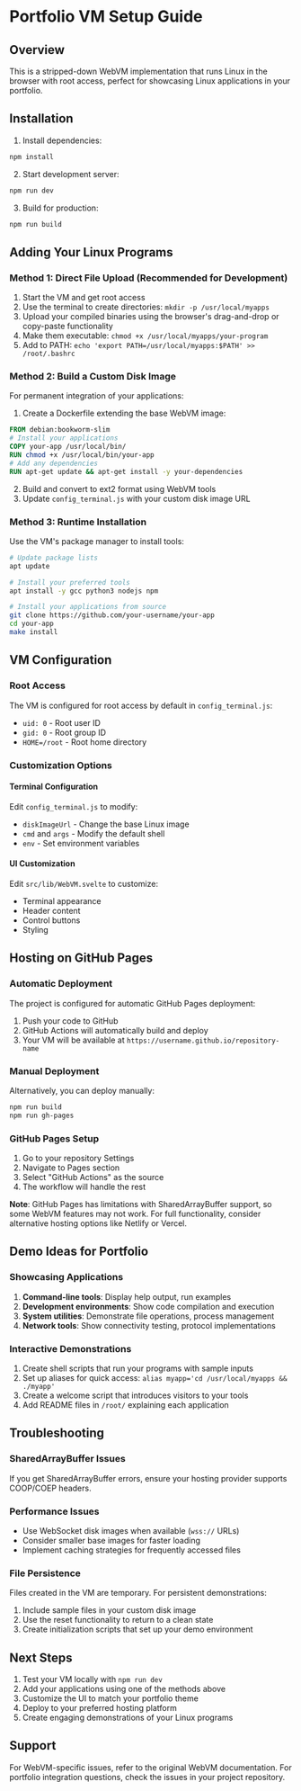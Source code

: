 # Portfolio VM Setup Guide

## Overview
This is a stripped-down WebVM implementation that runs Linux in the browser with root access, perfect for showcasing Linux applications in your portfolio.

## Installation

1. Install dependencies:
```bash
npm install
```

2. Start development server:
```bash
npm run dev
```

3. Build for production:
```bash
npm run build
```

## Adding Your Linux Programs

### Method 1: Direct File Upload (Recommended for Development)
1. Start the VM and get root access
2. Use the terminal to create directories: `mkdir -p /usr/local/myapps`
3. Upload your compiled binaries using the browser's drag-and-drop or copy-paste functionality
4. Make them executable: `chmod +x /usr/local/myapps/your-program`
5. Add to PATH: `echo 'export PATH=/usr/local/myapps:$PATH' >> /root/.bashrc`

### Method 2: Build a Custom Disk Image
For permanent integration of your applications:

1. Create a Dockerfile extending the base WebVM image:
```dockerfile
FROM debian:bookworm-slim
# Install your applications
COPY your-app /usr/local/bin/
RUN chmod +x /usr/local/bin/your-app
# Add any dependencies
RUN apt-get update && apt-get install -y your-dependencies
```

2. Build and convert to ext2 format using WebVM tools
3. Update `config_terminal.js` with your custom disk image URL

### Method 3: Runtime Installation
Use the VM's package manager to install tools:
```bash
# Update package lists
apt update

# Install your preferred tools
apt install -y gcc python3 nodejs npm

# Install your applications from source
git clone https://github.com/your-username/your-app
cd your-app
make install
```

## VM Configuration

### Root Access
The VM is configured for root access by default in `config_terminal.js`:
- `uid: 0` - Root user ID
- `gid: 0` - Root group ID
- `HOME=/root` - Root home directory

### Customization Options

#### Terminal Configuration
Edit `config_terminal.js` to modify:
- `diskImageUrl` - Change the base Linux image
- `cmd` and `args` - Modify the default shell
- `env` - Set environment variables

#### UI Customization
Edit `src/lib/WebVM.svelte` to customize:
- Terminal appearance
- Header content
- Control buttons
- Styling

## Hosting on GitHub Pages

### Automatic Deployment
The project is configured for automatic GitHub Pages deployment:

1. Push your code to GitHub
2. GitHub Actions will automatically build and deploy
3. Your VM will be available at `https://username.github.io/repository-name`

### Manual Deployment
Alternatively, you can deploy manually:
```bash
npm run build
npm run gh-pages
```

### GitHub Pages Setup
1. Go to your repository Settings
2. Navigate to Pages section
3. Select "GitHub Actions" as the source
4. The workflow will handle the rest

**Note**: GitHub Pages has limitations with SharedArrayBuffer support, so some WebVM features may not work. For full functionality, consider alternative hosting options like Netlify or Vercel.

## Demo Ideas for Portfolio

### Showcasing Applications
1. **Command-line tools**: Display help output, run examples
2. **Development environments**: Show code compilation and execution
3. **System utilities**: Demonstrate file operations, process management
4. **Network tools**: Show connectivity testing, protocol implementations

### Interactive Demonstrations
1. Create shell scripts that run your programs with sample inputs
2. Set up aliases for quick access: `alias myapp='cd /usr/local/myapps && ./myapp'`
3. Create a welcome script that introduces visitors to your tools
4. Add README files in `/root/` explaining each application

## Troubleshooting

### SharedArrayBuffer Issues
If you get SharedArrayBuffer errors, ensure your hosting provider supports COOP/COEP headers.

### Performance Issues
- Use WebSocket disk images when available (`wss://` URLs)
- Consider smaller base images for faster loading
- Implement caching strategies for frequently accessed files

### File Persistence
Files created in the VM are temporary. For persistent demonstrations:
1. Include sample files in your custom disk image
2. Use the reset functionality to return to a clean state
3. Create initialization scripts that set up your demo environment

## Next Steps

1. Test your VM locally with `npm run dev`
2. Add your applications using one of the methods above
3. Customize the UI to match your portfolio theme
4. Deploy to your preferred hosting platform
5. Create engaging demonstrations of your Linux programs

## Support

For WebVM-specific issues, refer to the original WebVM documentation.
For portfolio integration questions, check the issues in your project repository.